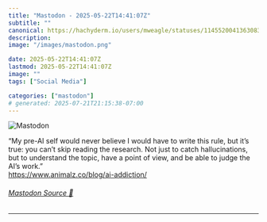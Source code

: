 ```yaml
---
title: "Mastodon - 2025-05-22T14:41:07Z"
subtitle: ""
canonical: https://hachyderm.io/users/mweagle/statuses/114552004136308359
description:
image: "/images/mastodon.png"

date: 2025-05-22T14:41:07Z
lastmod: 2025-05-22T14:41:07Z
image: ""
tags: ["Social Media"]

categories: ["mastodon"]
# generated: 2025-07-21T21:15:38-07:00
---
```

![Mastodon](/images/mastodon.png)

<p>“My pre-AI self would never believe I would have to write this rule, but it’s true: you can’t skip reading the research. Not just to catch hallucinations, but to understand the topic, have a point of view, and be able to judge the AI’s work.”<br /><a href="https://www.animalz.co/blog/ai-addiction/" target="_blank" rel="nofollow noopener noreferrer" translate="no"><span class="invisible">https://www.</span><span class="">animalz.co/blog/ai-addiction/</span><span class="invisible"></span></a></p>


###### [Mastodon Source 🐘](https://hachyderm.io/@mweagle/114552004136308359)

___
